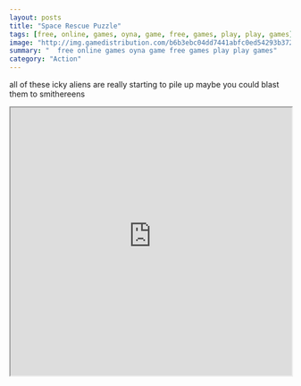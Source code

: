 ```yaml
---
layout: posts
title: "Space Rescue Puzzle"
tags: [free, online, games, oyna, game, free, games, play, play, games]
image: "http://img.gamedistribution.com/b6b3ebc04dd7441abfc0ed54293b372e.jpg"
summary: "  free online games oyna game free games play play games"
category: "Action"
---
```


all of these icky aliens are really starting to pile up maybe you could blast them to smithereens

<iframe width="100%" height="480px;" src="http://flash.gamedistribution.com?game=b6b3ebc04dd7441abfc0ed54293b372e"></iframe>